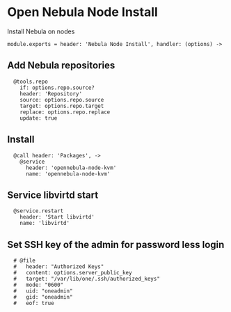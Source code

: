 
# Open Nebula Node Install

Install Nebula on nodes

    module.exports = header: 'Nebula Node Install', handler: (options) ->

## Add Nebula repositories

      @tools.repo
        if: options.repo.source?
        header: 'Repository'
        source: options.repo.source
        target: options.repo.target
        replace: options.repo.replace
        update: true

## Install

      @call header: 'Packages', ->
        @service
          header: 'opennebula-node-kvm'
          name: 'opennebula-node-kvm'

## Service libvirtd start

      @service.restart
        header: 'Start libvirtd'
        name: 'libvirtd'

## Set SSH key of the admin for password less login

      # @file
      #   header: "Authorized Keys"
      #   content: options.server_public_key
      #   target: "/var/lib/one/.ssh/authorized_keys"
      #   mode: "0600"
      #   uid: "oneadmin"
      #   gid: "oneadmin"
      #   eof: true
